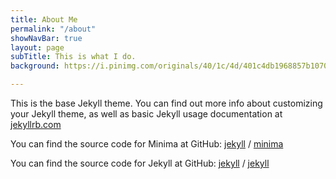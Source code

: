 ```yaml
---
title: About Me
permalink: "/about"
showNavBar: true
layout: page
subTitle: This is what I do.
background: https://i.pinimg.com/originals/40/1c/4d/401c4db1968857b107036738fa740683.jpg

---
```


This is the base Jekyll theme. You can find out more info about customizing your Jekyll theme, as well as basic Jekyll usage documentation at [jekyllrb.com](https://jekyllrb.com/)

You can find the source code for Minima at GitHub:
[jekyll][jekyll-organization] /
[minima](https://github.com/jekyll/minima)

You can find the source code for Jekyll at GitHub:
[jekyll][jekyll-organization] /
[jekyll](https://github.com/jekyll/jekyll)


[jekyll-organization]: https://github.com/jekyll

